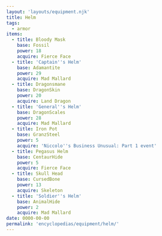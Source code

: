 ```yaml
---
layout: 'layouts/equipment.njk'
title: Helm
tags:
  - armor
items:
  - title: Bloody Mask
    base: Fossil
    power: 18
    acquire: Fierce Face
  - title: 'Captain''s Helm'
    base: Adamantite
    power: 29
    acquire: Mad Mallard
  - title: Dragonsmane
    base: DragonSkin
    power: 20
    acquire: Land Dragon
  - title: 'General''s Helm'
    base: DragonScales
    power: 28
    acquire: Mad Mallard
  - title: Iron Pot
    base: GranzSteel
    power: 5
    acquire: 'Niccolo''s Business Unusual: Part 1 event'
  - title: Pegasus Helm
    base: CentaurHide
    power: 5
    acquire: Fierce Face
  - title: Skull Head
    base: CursedBone
    power: 13
    acquire: Skeleton
  - title: 'Soldier''s Helm'
    base: AnimalHide
    power: 2
    acquire: Mad Mallard
date: 0000-00-00
permalink: 'encyclopedias/equipment/helm/'
---
```

